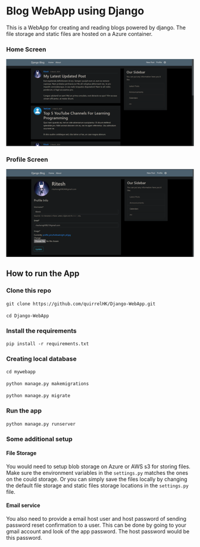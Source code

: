 # Blog WebApp using Django
This is a WebApp for creating and reading blogs powered by django. The file storage and static files are hosted on a Azure container.

### Home Screen
![Home Page](https://github.com/quirrelHK/Django-WebApp/blob/main/mywebapp/media/about/home.png)

### Profile Screen
![Home Page](https://github.com/quirrelHK/Django-WebApp/blob/main/mywebapp/media/about/profile.png)

## How to run the App
### Clone this repo
```console
git clone https://github.com/quirrelHK/Django-WebApp.git

cd Django-WebApp
```

### Install the requirements
```console
pip install -r requirements.txt
```
### Creating local database
```console
cd mywebapp

python manage.py makemigrations

python manage.py migrate
```

### Run the app
```
python manage.py runserver
```

### Some additional setup
#### File Storage
You would need to setup blob storage on Azure or AWS s3 for storing files. Make sure the environment variables in the `settings.py` matches the ones on the could storage. Or you can simply save the files locally by changing the default file storage and static files storage locations in the `settings.py` file.

#### Email service
You also need to provide a email host user and host password of sending password reset confirmation to a user. This can be done by going to your gmail account and look of the app password. The host password would be this password.

